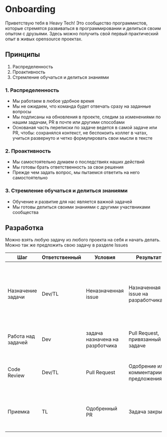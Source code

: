 # Onboarding

Приветствую тебя в Heavy Tech! Это сообщество программистов, которые стремятся развиваться в программировании и делиться своим опытом с друзьями. Здесь можно получить свой первый практический опыт в живых opensource проектах.

## Принципы

1. Распределенность
2. Проактивность
3. Стремление обучаться и делиться знаниями


### 1. Распределенность

- Мы работаем в любое удобное время
- Мы не ожидаем, что команда будет отвечать сразу на заданные вопросы
- Мы подписаны на обновления в проекте, следим за изменениями по нашим задачам, PR в почте или другими способами
- Основаная часть переписки по задаче ведется в самой задаче или PR, чтобы: сохранялся контекст, не беспокоить коллег в чатах, учиться развернуто и четко формулировать свои мысли в тексте


### 2. Проактивность

- Мы самостоятельно думаем о последствиях наших действий
- Мы готовы брать ответственность за свои решения
- Прежде чем задать вопрос, мы пытаемся ответить на него самостоятельно


### 3. Стремление обучаться и делиться знаниями

- Обучение и развитие для нас является важной задачей
- Мы готовы делиться своими знаниями с другими участвниками сообщества


## Разработка

Можно взять любую задачу из любого проекта на себя и начать делать. Можно так же предложить свою задачу в разделе Issues

| Шаг                       | Ответственный | Условия                             | Результат                         | Описание |
|---------------------------|---------------|-------------------------------------|-----------------------------------|----------|
| Назначение задачи         | Dev/TL        | Неназначенная issue                 | Назначенная issue на разработчика | Задачу может назначить TL, либо разработчик может сам назначить на себя, если у него нет других |
| Работа над задачей        | Dev           | задача назначена на разрботчика     | Pull Request, привязанный к задаче  |  Работа ведется в своей ветке, сборка         |
| Code Review               | Dev/TL        | Pull Request                        | Одобрение или комментарии с предложениями | Любой разработчик может оставить свой комментарий  |
| Приемка                   | TL            | Одобренный PR                       | Задача закрыта | PR мержится и доставляется, после чего проверяется корректность

